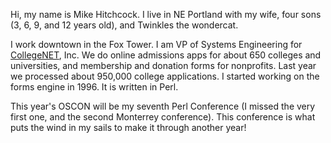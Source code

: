 Hi, my name is Mike Hitchcock. I live in NE Portland with
my wife, four sons (3, 6, 9, and 12 years old), and Twinkles
the wondercat.

I work downtown in the Fox Tower. I am VP of Systems Engineering
for [CollegeNET](/CollegeNET), Inc. We do online admissions apps for about 650
colleges and universities, and membership and donation forms for
nonprofits. Last year we processed about 950,000 college applications.
I started working on the forms engine in 1996. It is written in Perl.

This year's OSCON will be my seventh Perl Conference (I missed the very
first one, and the second Monterrey conference). This conference
is what puts the wind in my sails to make it through another year!
